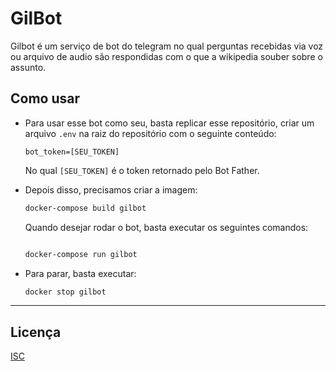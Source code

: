 # GilBot

Gilbot é um serviço de bot do telegram no qual perguntas recebidas via voz ou arquivo de audio são respondidas com o que a wikipedia souber sobre o assunto.

## Como usar

- Para usar esse bot como seu, basta replicar esse repositório, criar um arquivo `.env` na raiz do repositório com o seguinte conteúdo:

  ```
  bot_token=[SEU_TOKEN]
  ```

  No qual `[SEU_TOKEN]` é o token retornado pelo Bot Father.

- Depois disso, precisamos criar a imagem:

  ```bash
  docker-compose build gilbot
  ```

  Quando desejar rodar o bot, basta executar os seguintes comandos:

  ```bash

  docker-compose run gilbot
  ```

- Para parar, basta executar:

  ```bash
  docker stop gilbot
  ```

---

## Licença

[ISC](./LICENSE)

```

```
